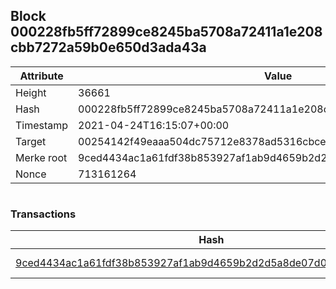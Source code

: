 ## Block 000228fb5ff72899ce8245ba5708a72411a1e208cbb7272a59b0e650d3ada43a

Attribute | Value
--- | ---
Height | 36661
Hash | 000228fb5ff72899ce8245ba5708a72411a1e208cbb7272a59b0e650d3ada43a
Timestamp | 2021-04-24T16:15:07+00:00
Target | 00254142f49eaaa504dc75712e8378ad5316cbcead634704b3734b6271167cc4
Merke root | 9ced4434ac1a61fdf38b853927af1ab9d4659b2d2d5a8de07d0c3c3030a4c2c2
Nonce | 713161264

```

```

### Transactions

Hash | Amount
--- | ---
[9ced4434ac1a61fdf38b853927af1ab9d4659b2d2d5a8de07d0c3c3030a4c2c2](9ced4434ac1a61fdf38b853927af1ab9d4659b2d2d5a8de07d0c3c3030a4c2c2.md) | 10.00000000 SKEPTI 

